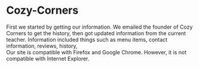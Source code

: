 # Cozy-Corners
First we started by getting our information. We emailed the founder of Cozy Corners to get the history, then got updated information from the current teacher.
Information included things such as menu items, contact information, reviews, history,   
Our site is compatible with Firefox and Google Chrome. However, it is not compatible with Internet Explorer.
